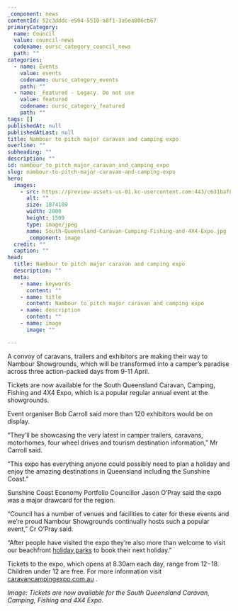 ```yaml
---
_component: news
contentId: 52c3dddc-e504-5510-a8f1-3a5ea806cb67
primaryCategory:
  name: Council
  value: council-news
  codename: oursc_category_council_news
  path: ""
categories:
  - name: Events
    value: events
    codename: oursc_category_events
    path: ""
  - name: _Featured - Legacy. Do not use
    value: featured
    codename: oursc_category_featured
    path: ""
tags: []
publishedAt: null
publishedAtLast: null
title: Nambour to pitch major caravan and camping expo
overline: ""
subheading: ""
description: ""
id: nambour_to_pitch_major_caravan_and_camping_expo
slug: nambour-to-pitch-major-caravan-and-camping-expo
hero:
  images:
    - src: https://preview-assets-us-01.kc-usercontent.com:443/c631baf8-1b46-001f-580c-d0001b68b4a8/89c40a8d-bb07-49b2-9cb1-669253b51cd1/South-Queensland-Caravan-Camping-Fishing-and-4X4-Expo.jpg
      alt: ""
      size: 1874109
      width: 2000
      height: 1500
      type: image/jpeg
      name: South-Queensland-Caravan-Camping-Fishing-and-4X4-Expo.jpg
      _component: image
  credit: ""
  caption: ""
head:
  title: Nambour to pitch major caravan and camping expo
  description: ""
  meta:
    - name: keywords
      content: ""
    - name: title
      content: Nambour to pitch major caravan and camping expo
    - name: description
      content: ""
    - name: image
      image: ""

---
```

A convoy of caravans, trailers and exhibitors are making their way to Nambour Showgrounds, which will be transformed into a camper’s paradise across three action-packed days from 9-11 April.

Tickets are now available for the South Queensland Caravan, Camping, Fishing and 4X4 Expo, which is a popular regular annual event at the showgrounds.  

Event organiser Bob Carroll said more than 120 exhibitors would be on display.

“They’ll be showcasing the very latest in camper trailers, caravans, motorhomes, four wheel drives and tourism destination information,” Mr Carroll said.

“This expo has everything anyone could possibly need to plan a holiday and enjoy the amazing destinations in Queensland including the Sunshine Coast.”

Sunshine Coast Economy Portfolio Councillor Jason O’Pray said the expo was a major drawcard for the region.

“Council has a number of venues and facilities to cater for these events and we’re proud Nambour Showgrounds continually hosts such a popular event,” Cr O’Pray said.

“After people have visited the expo they’re also more than welcome to visit our beachfront [holiday parks](http://www.sunshinecoastholidayparks.com.au/)
&#x20;to book their next holiday.”

Tickets to the expo, which opens at 8.30am each day, range from $12-$18. Children under 12 are free. For more information visit [caravancampingexpo.com.au](https://caravancampingexpo.com.au/)
.

*Image: Tickets are now available for the South Queensland Caravan, Camping, Fishing and 4X4 Expo.*
